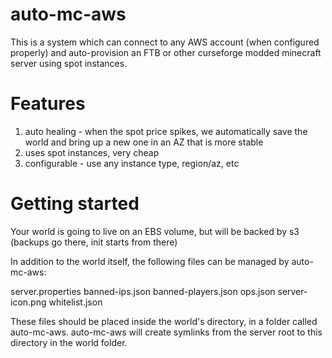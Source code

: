 # auto-mc-aws
This is a system which can connect to any AWS account (when configured properly) and auto-provision an FTB or other curseforge modded minecraft server using spot instances.

# Features
1. auto healing - when the spot price spikes, we automatically save the world and bring up a new one in an AZ that is more stable
2. uses spot instances, very cheap
3. configurable - use any instance type, region/az, etc

# Getting started
Your world is going to live on an EBS volume, but will be backed by s3 (backups go there, init starts from there)

In addition to the world itself, the following files can be managed by auto-mc-aws:

  server.properties
  banned-ips.json
  banned-players.json
  ops.json
  server-icon.png
  whitelist.json

These files should be placed inside the world's directory, in a folder called auto-mc-aws. auto-mc-aws will create symlinks from the server root to this directory in the world folder.

